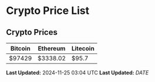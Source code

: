 # Crypto Price List

## Crypto Prices
| Bitcoin | Ethereum | Litecoin |
| ------- | -------- | -------- |
| $97429 | $3338.02 | $95.7 |
**Last Updated:** 2024-11-25 03:04 UTC
**Last Updated:** $DATE$
